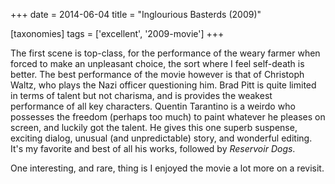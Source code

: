 +++
date = 2014-06-04
title = "Inglourious Basterds (2009)"

[taxonomies]
tags = ['excellent', '2009-movie']
+++

The first scene is top-class, for the performance of the weary farmer
when forced to make an unpleasant choice, the sort where I feel
self-death is better. The best performance of the movie however is that
of Christoph Waltz, who plays the Nazi officer questioning him. Brad
Pitt is quite limited in terms of talent but not charisma, and is
provides the weakest performance of all key characters. Quentin
Tarantino is a weirdo who possesses the freedom (perhaps too much) to
paint whatever he pleases on screen, and luckily got the talent. He
gives this one superb suspense, exciting dialog, unusual (and
unpredictable) story, and wonderful editing. It\'s my favorite and best
of all his works, followed by *Reservoir Dogs*.

One interesting, and rare, thing is I enjoyed the movie a lot more on a
revisit.
